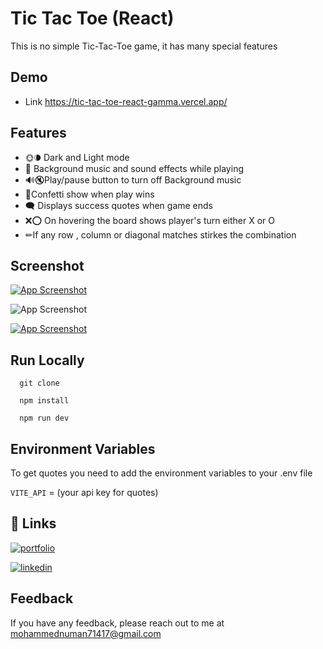 
# Tic Tac Toe (React)

This is no simple Tic-Tac-Toe game, it has many special features

## Demo

- Link  https://tic-tac-toe-react-gamma.vercel.app/


## Features

- 🌞🌘 Dark and Light mode
- 🎵 Background music and sound effects while playing
- 🔊🔇Play/pause button to turn off Background music
- 🎉Confetti show when play wins
- 🗨 Displays success quotes when game ends
- ❌⭕ On hovering the board shows player's turn either X or O
- ✏If any row , column or diagonal matches stirkes the combination

## Screenshot

[![App Screenshot](https://i.pinimg.com/originals/27/8b/ac/278bac0254b1d5b886336d3882397e66.jpg)](https://tic-tac-toe-react-gamma.vercel.app/
)

![App Screenshot](https://i.pinimg.com/564x/63/49/d7/6349d790a4d88b4e0a01987de8709b9f.jpg )

[![App Screenshot](https://i.pinimg.com/564x/c6/75/4e/c6754e34583bd28bf432db665693ffe1.jpg)](https://tic-tac-toe-react-gamma.vercel.app/
)






## Run Locally


```
  git clone
```
```
  npm install
```
```
  npm run dev
```



## Environment Variables

To get quotes you need to add the  environment variables to your .env file

`VITE_API` = (your api key for quotes)



## 🔗 Links
[![portfolio](https://img.shields.io/badge/my_portfolio-000?style=for-the-badge&logo=ko-fi&logoColor=white)](https://64d72a4e2fce3c56481942c1--silver-heliotrope-7e098d.netlify.app/)

[![linkedin](https://img.shields.io/badge/linkedin-0A66C2?style=for-the-badge&logo=linkedin&logoColor=white)](https://www.linkedin.com/in/mohammed-numan-raza-ab980b202)




## Feedback

If you have any feedback, please reach out to me at mohammednuman71417@gmail.com


